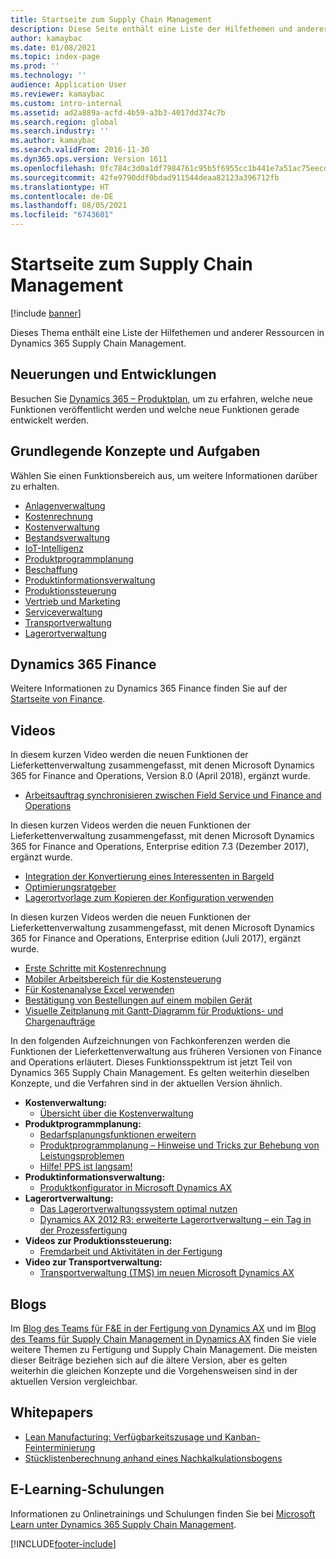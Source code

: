 ```yaml
---
title: Startseite zum Supply Chain Management
description: Diese Seite enthält eine Liste der Hilfethemen und anderer Ressourcen für die Supply Chain Management-Funktionen.
author: kamaybac
ms.date: 01/08/2021
ms.topic: index-page
ms.prod: ''
ms.technology: ''
audience: Application User
ms.reviewer: kamaybac
ms.custom: intro-internal
ms.assetid: ad2a889a-acfd-4b59-a3b3-4017dd374c7b
ms.search.region: global
ms.search.industry: ''
ms.author: kamaybac
ms.search.validFrom: 2016-11-30
ms.dyn365.ops.version: Version 1611
ms.openlocfilehash: 0fc784c3d0a1df7984761c95b5f6955cc1b441e7a51ac75eecd971a42a47a317
ms.sourcegitcommit: 42fe9790ddf0bdad911544deaa82123a396712fb
ms.translationtype: HT
ms.contentlocale: de-DE
ms.lasthandoff: 08/05/2021
ms.locfileid: "6743601"
---
```

# <a name="supply-chain-management-home-page"></a>Startseite zum Supply Chain Management

[!include [banner](includes/banner.md)]

Dieses Thema enthält eine Liste der Hilfethemen und anderer Ressourcen in Dynamics 365 Supply Chain Management.

## <a name="whats-new-and-in-development"></a>Neuerungen und Entwicklungen

Besuchen Sie [Dynamics 365 – Produktplan](https://roadmap.dynamics.com/), um zu erfahren, welche neue Funktionen veröffentlicht werden und welche neue Funktionen gerade entwickelt werden.

## <a name="core-concepts-and-tasks"></a>Grundlegende Konzepte und Aufgaben

Wählen Sie einen Funktionsbereich aus, um weitere Informationen darüber zu erhalten.

- [Anlagenverwaltung](asset-management/index.md)
- [Kostenrechnung](../finance/cost-accounting/cost-accounting-home-page.md)
- [Kostenverwaltung](cost-management/cost-management-home-page.md)  
- [Bestandsverwaltung](inventory/inventory-home-page.md)
- [IoT-Intelligenz](iot/iot-intelligence-home-page.md)
- [Produktprogrammplanung](master-planning/master-planning-home-page.md)
- [Beschaffung](procurement/procurement-sourcing-overview.md)
- [Produktinformationsverwaltung](pim/product-information.md)
- [Produktionssteuerung](production-control/production-process-overview.md)
- [Vertrieb und Marketing](sales-marketing/overview-sales-marketing.md)
- [Serviceverwaltung](service-management/service-management-home-page.md)
- [Transportverwaltung](transportation/transportation-management-overview.md)
- [Lagerortverwaltung](warehousing/warehouse-configuration.md)

## <a name="dynamics-365-finance"></a>Dynamics 365 Finance

Weitere Informationen zu Dynamics 365 Finance finden Sie auf der [Startseite von Finance](../finance/index.md).

## <a name="videos"></a>Videos

In diesem kurzen Video werden die neuen Funktionen der Lieferkettenverwaltung zusammengefasst, mit denen Microsoft Dynamics 365 for Finance and Operations, Version 8.0 (April 2018), ergänzt wurde.

- [Arbeitsauftrag synchronisieren zwischen Field Service und Finance and Operations](https://youtu.be/hAB4TDVMjxU)

In diesen kurzen Videos werden die neuen Funktionen der Lieferkettenverwaltung zusammengefasst, mit denen Microsoft Dynamics 365 for Finance and Operations, Enterprise edition 7.3 (Dezember 2017), ergänzt wurde.

- [Integration der Konvertierung eines Interessenten in Bargeld](https://youtu.be/AVV9x5x-XCg) 
- [Optimierungsratgeber](https://www.youtube.com/watch?v=MRsAzgFCUSQ&t=4s)
- [Lagerortvorlage zum Kopieren der Konfiguration verwenden](https://www.youtube.com/watch?v=K2WIfFlqJYs&feature=youtu.be)

In diesen kurzen Videos werden die neuen Funktionen der Lieferkettenverwaltung zusammengefasst, mit denen Microsoft Dynamics 365 for Finance and Operations, Enterprise edition (Juli 2017), ergänzt wurde.

- [Erste Schritte mit Kostenrechnung](https://youtu.be/1pUDtJQZ8FU)
- [Mobiler Arbeitsbereich für die Kostensteuerung](https://youtu.be/imsuTg8rUVk)
- [Für Kostenanalyse Excel verwenden](https://youtu.be/-HKHYdClvx8)
- [Bestätigung von Bestellungen auf einem mobilen Gerät](https://youtu.be/gZ-gOlJe7H8)
- [Visuelle Zeitplanung mit Gantt-Diagramm für Produktions- und Chargenaufträge](https://youtu.be/BtbuShkGj4I)

In den folgenden Aufzeichnungen von Fachkonferenzen werden die Funktionen der Lieferkettenverwaltung aus früheren Versionen von Finance and Operations erläutert. Dieses Funktionsspektrum ist jetzt Teil von Dynamics 365 Supply Chain Management. Es gelten weiterhin dieselben Konzepte, und die Verfahren sind in der aktuellen Version ähnlich.

- **Kostenverwaltung:**
  - [Übersicht über die Kostenverwaltung](https://www.youtube.com/watch?v=vXzlC-mOBcg&feature=youtu.be)
- **Produktprogrammplanung:**
  - [Bedarfsplanungsfunktionen erweitern](https://www.youtube.com/watch?v=4OIKIXLiNjI&feature=youtu.be)
  - [Produktprogrammplanung – Hinweise und Tricks zur Behebung von Leistungsproblemen](https://youtu.be/7v8BPmEs9Dg)
  - [Hilfe! PPS ist langsam!](https://youtu.be/RLXybx20B5o)
- **Produktinformationsverwaltung:**
  - [Produktkonfigurator in Microsoft Dynamics AX](https://youtu.be/zotrj3SbCl4)
- **Lagerortverwaltung:**
  - [Das Lagerortverwaltungssystem optimal nutzen](https://www.youtube.com/watch?v=--_didmZKHo&t=10s)
  - [Dynamics AX 2012 R3: erweiterte Lagerortverwaltung – ein Tag in der Prozessfertigung](https://www.youtube.com/embed/QUxXUrN-7n4)
- **Videos zur Produktionssteuerung:**
  - [Fremdarbeit und Aktivitäten in der Fertigung](https://youtu.be/y1jrd3A_k70)
- **Video zur Transportverwaltung:**
  - [Transportverwaltung (TMS) im neuen Microsoft Dynamics AX](https://youtu.be/jgmTgJIgEFQ)

## <a name="blogs"></a>Blogs

Im [Blog des Teams für F&E in der Fertigung von Dynamics AX](/archive/blogs/axmfg/) und im [Blog des Teams für Supply Chain Management in Dynamics AX](https://blogs.msdn.microsoft.com/dynamicsaxscm/) finden Sie viele weitere Themen zu Fertigung und Supply Chain Management. Die meisten dieser Beiträge beziehen sich auf die ältere Version, aber es gelten weiterhin die gleichen Konzepte und die Vorgehensweisen sind in der aktuellen Version vergleichbar.

## <a name="white-papers"></a>Whitepapers

- [Lean Manufacturing: Verfügbarkeitszusage und Kanban-Feinterminierung](/dynamics/s-e/)
- [Stücklistenberechnung anhand eines Nachkalkulationsbogens](https://www.microsoft.com/download/details.aspx?id=101937/)

## <a name="elearning-courses"></a>E-Learning-Schulungen

Informationen zu Onlinetrainings und Schulungen finden Sie bei [Microsoft Learn unter Dynamics 365 Supply Chain Management](/learn/browse/?products=dynamics-scm&resource_type=learning+path).


[!INCLUDE[footer-include](../includes/footer-banner.md)]